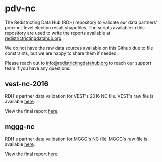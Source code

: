 # pdv-nc

The Redistricting Data Hub (RDH) repository to validate our data partners' precinct-level election result shapefiles. The scripts available in this repository are used to write the reports available at [redistrictrictingdatahub.org]([https://redistrictingdatahub.org/](https://redistrictingdatahub.org/)). 

We do not have the raw data sources available on this Github due to file constraints, but we are happy to share them if needed. 

Please reach out to info@redistrictingdatahub.org to reach our support team if you have any questions. 

## vest-nc-2016

RDH's partner data validation for VEST's 2016 NC file. VEST's raw file is available [here](https://dataverse.harvard.edu/file.xhtml?persistentId=doi:10.7910/DVN/NH5S2I/EL3UAZ).

View the final report [here](https://redistrictingdatahub.org/dataset/vest-2016-north-carolina-precinct-and-election-results/).

## mggg-nc

RDH's partner data validation for MGGG's NC file. MGGG's raw file is available [here](https://github.com/mggg-states/NC-shapefiles).

View the final report [here](https://redistrictingdatahub.org/dataset/mggg-north-carolina-vtds-and-election-results/). 

